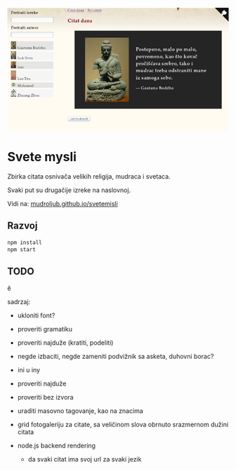 [![](screen.png)](https://mudroljub.github.io/svetemisli)

# Svete mysli

Zbirka citata osnivača velikih religija, mudraca i svetaca.

Svaki put su drugačije izreke na naslovnoj.

Vidi na: [mudroljub.github.io/svetemisli](https://mudroljub.github.io/svetemisli)

## Razvoj

```
npm install
npm start
```

## TODO

ě

sadrzaj:
- ukloniti font?
- proveriti gramatiku
- proveriti najduže (kratiti, podeliti)
- negde izbaciti, negde zameniti podvižnik sa asketa, duhovni borac?
- ini u iny
- proveriti najduže
- proveriti bez izvora
- uraditi masovno tagovanje, kao na znacima
- grid fotogaleriju za citate, sa veličinom slova obrnuto srazmernom dužini citata

- node.js backend rendering
  - da svaki citat ima svoj url za svaki jezik
